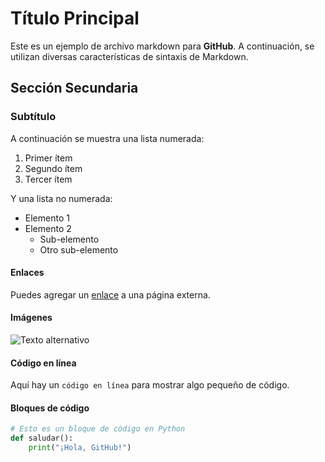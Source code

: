 # Título Principal

Este es un ejemplo de archivo markdown para **GitHub**. A continuación, se utilizan diversas características de sintaxis de Markdown.

## Sección Secundaria

### Subtítulo

A continuación se muestra una lista numerada:

1. Primer ítem
2. Segundo ítem
3. Tercer ítem

Y una lista no numerada:

- Elemento 1
- Elemento 2
  - Sub-elemento
  - Otro sub-elemento

#### Enlaces

Puedes agregar un [enlace](https://www.github.com) a una página externa.

#### Imágenes

![Texto alternativo](https://via.placeholder.com/150)

#### Código en línea

Aquí hay un `código en línea` para mostrar algo pequeño de código.

#### Bloques de código

```python
# Esto es un bloque de código en Python
def saludar():
    print("¡Hola, GitHub!")

